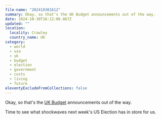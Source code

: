 ```yaml
---
file-name: "202410301612"
summary: Okay, so that’s the UK Budget announcements out of the way.
date: 2024-10-30T16:12:00.867Z
updated: ""
location:
  locality: Crawley
  country_name: UK
category:
  - world
  - usa
  - uk
  - budget
  - election
  - government
  - costs
  - living
  - future
eleventyExcludeFromCollections: false
---
```


Okay, so that's the [UK Budget](https://www.bbc.co.uk/news/articles/cdxl1zd07l1o) announcements out of the way.

Time to see what shockwaves next week's US Election has in store for us.
